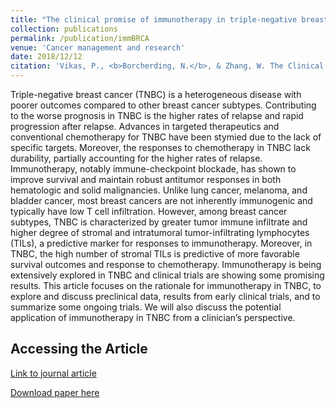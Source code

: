 ```yaml
---
title: "The clinical promise of immunotherapy in triple-negative breast cancer."
collection: publications
permalink: /publication/immBRCA
venue: 'Cancer management and research'
date: 2018/12/12
citation: 'Vikas, P., <b>Borcherding, N.</b>, & Zhang, W. The Clinical Promise of Immunotherapy in Triple-Negative Breast Cancer. Clinical Management and Research 2018.'
---
```


Triple-negative breast cancer (TNBC) is a heterogeneous disease with poorer outcomes compared to other breast cancer subtypes. Contributing to the worse prognosis in TNBC is the higher rates of relapse and rapid progression after relapse. Advances in targeted therapeutics and conventional chemotherapy for TNBC have been stymied due to the lack of specific targets. Moreover, the responses to chemotherapy in TNBC lack durability, partially accounting for the higher rates of relapse. Immunotherapy, notably immune-checkpoint blockade, has shown to improve survival and maintain robust antitumor responses in both hematologic and solid malignancies. Unlike lung cancer, melanoma, and bladder cancer, most breast cancers are not inherently immunogenic and typically have low T cell infiltration. However, among breast cancer subtypes, TNBC is characterized by greater tumor immune infiltrate and higher degree of stromal and intratumoral tumor-infiltrating lymphocytes (TILs), a predictive marker for responses to immunotherapy. Moreover, in TNBC, the high number of stromal TILs is predictive of more favorable survival outcomes and response to chemotherapy. Immunotherapy is being extensively explored in TNBC and clinical trials are showing some promising results. This article focuses on the rationale for immunotherapy in TNBC, to explore and discuss preclinical data, results from early clinical trials, and to summarize some ongoing trials. We will also discuss the potential application of immunotherapy in TNBC from a clinician’s perspective.

Accessing the Article
-------
[Link to journal article](https://www.dovepress.com/the-clinical-promise-of-immunotherapy-in-triple-negative-breast-cancer-peer-reviewed-article-CMAR)

[Download paper here](https://ncborcherding.github.io/files/immBRCA.pdf)



